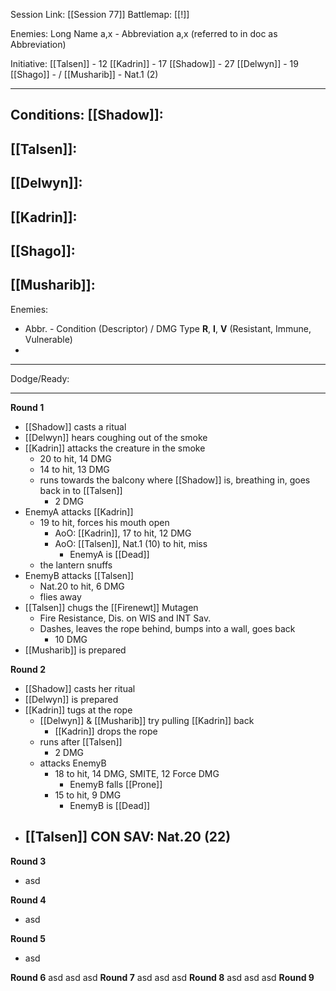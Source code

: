 Session Link:
[[Session 77]]
Battlemap:
[[!]]

Enemies:
Long Name a,x - Abbreviation a,x (referred to in doc as Abbreviation)

Initiative:
[[Talsen]] - 12
[[Kadrin]] - 17
[[Shadow]] - 27
[[Delwyn]] - 19
[[Shago]] - /
[[Musharib]] - Nat.1 (2)

---
Conditions:
[[Shadow]]:
- 

[[Talsen]]:
- 

[[Delwyn]]:
- 

[[Kadrin]]:
- 

[[Shago]]: 
- 

[[Musharib]]:
- 

Enemies:
- Abbr. - Condition (Descriptor) / DMG Type __R__, __I__, __V__ (Resistant, Immune, Vulnerable)
- 
---
Dodge/Ready:


---
**Round 1**
- [[Shadow]] casts a ritual
- [[Delwyn]] hears coughing out of the smoke
- [[Kadrin]] attacks the creature in the smoke
	- 20 to hit, 14 DMG
	- 14 to hit, 13 DMG
	- runs towards the balcony where [[Shadow]] is, breathing in, goes back in to [[Talsen]]
		- 2 DMG
- EnemyA attacks [[Kadrin]]
	- 19 to hit, forces his mouth open
		- AoO: [[Kadrin]], 17 to hit, 12 DMG
		- AoO: [[Talsen]], Nat.1 (10) to hit, miss
			- EnemyA is [[Dead]]
	- the lantern snuffs
- EnemyB attacks [[Talsen]]
	- Nat.20 to hit, 6 DMG
	- flies away
- [[Talsen]] chugs the [[Firenewt]] Mutagen
	- Fire Resistance, Dis. on WIS and INT Sav.
	- Dashes, leaves the rope behind, bumps into a wall, goes back
		- 10 DMG
- [[Musharib]] is prepared

**Round 2**
- [[Shadow]] casts her ritual
- [[Delwyn]] is prepared
- [[Kadrin]] tugs at the rope
	- [[Delwyn]] & [[Musharib]] try pulling [[Kadrin]] back
		- [[Kadrin]] drops the rope
	- runs after [[Talsen]]
		- 2 DMG
	- attacks EnemyB
		- 18 to hit, 14 DMG, SMITE, 12 Force DMG
			- EnemyB falls [[Prone]]
		- 15 to hit, 9 DMG
			- EnemyB is [[Dead]]
- [[Talsen]] CON SAV: Nat.20 (22)
	- 

**Round 3**
- asd

**Round 4**
- asd

**Round 5**
- asd

**Round 6**
asd
asd
asd
**Round 7**
asd
asd
asd
**Round 8**
asd
asd
asd
**Round 9**
